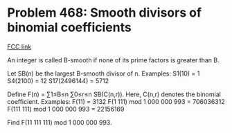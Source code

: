 # Problem 468: Smooth divisors of binomial coefficients

[FCC link](https://www.freecodecamp.org/learn/coding-interview-prep/project-euler/problem-468-smooth-divisors-of-binomial-coefficients)

An integer is called B-smooth if none of its prime factors is greater than B.

Let SB(n) be the largest B-smooth divisor of n. Examples: S1(10) = 1 S4(2100) =
12 S17(2496144) = 5712

Define F(n) = ∑1≤B≤n ∑0≤r≤n SB(C(n,r)). Here, C(n,r) denotes the binomial
coefficient. Examples: F(11) = 3132 F(1 111) mod 1 000 000 993 = 706036312
F(111 111) mod 1 000 000 993 = 22156169

Find F(11 111 111) mod 1 000 000 993.
